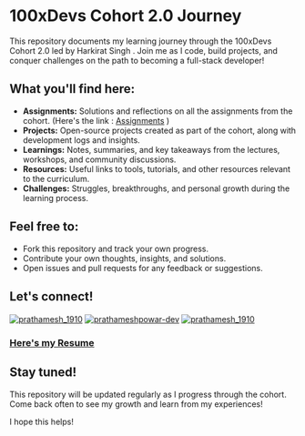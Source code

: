 # 100xDevs Cohort 2.0 Journey

This repository documents my learning journey through the 100xDevs Cohort 2.0 led by Harkirat Singh . Join me as I code, build projects, and conquer challenges on the path to becoming a full-stack developer!

## What you'll find here:

* **Assignments:** Solutions and reflections on all the assignments from the cohort. (Here's the link : [Assignments](https://github.com/prathameshpowar1910/100xDev-assignments) )
* **Projects:** Open-source projects created as part of the cohort, along with development logs and insights.
* **Learnings:** Notes, summaries, and key takeaways from the lectures, workshops, and community discussions.
* **Resources:** Useful links to tools, tutorials, and other resources relevant to the curriculum.
* **Challenges:** Struggles, breakthroughs, and personal growth during the learning process.

## Feel free to:

* Fork this repository and track your own progress.
* Contribute your own thoughts, insights, and solutions.
* Open issues and pull requests for any feedback or suggestions.

## Let's connect!

<p align="left">
<a href="https://twitter.com/prathamesh_1910" target="blank"><img align="center" src="https://img.shields.io/badge/Twitter-1D9BF0.svg?style=for-the-badge&logo=Twitter&logoColor=white" alt="prathamesh_1910" /></a>
<a href="https://www.linkedin.com/in/prathameshpowar-dev/" target="blank"><img align="center" src="https://img.shields.io/badge/LinkedIn-0A66C2.svg?style=for-the-badge&logo=LinkedIn&logoColor=white" alt="prathameshpowar-dev" /></a>
<a href="https://instagram.com/prathamesh_1910" target="blank"><img align="center" src="https://img.shields.io/badge/Instagram-E4405F.svg?style=for-the-badge&logo=Instagram&logoColor=white" alt="prathamesh_1910"/></a>
</p>
<h3 ><a href="https://drive.google.com/file/d/1X0JUYMO8NVYQ_YtYsWOmUiN5nL8cmokd/view?usp=sharing">Here's my Resume</a></h3>

## Stay tuned!

This repository will be updated regularly as I progress through the cohort. Come back often to see my growth and learn from my experiences!

I hope this helps!
